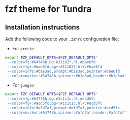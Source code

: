 # fzf theme for Tundra

## Installation instructions

Add the following code to your `.zshrc` configuration file:

- For `arctic`:

```bash
export FZF_DEFAULT_OPTS=$FZF_DEFAULT_OPTS'
 --color=fg:#64748b,bg:#111827,hl:#bae6fd
 --color=fg+:#bae6fd,bg+:#111827,hl+:#bae6fd
 --color=info:#b1e3ad,prompt:#b1e3ad,pointer:#bae6fd
 --color=marker:#64748b,spinner:#b1e3ad,header:#b1e3ad'
```

- For `jungle`:

```bash
export FZF_DEFAULT_OPTS=$FZF_DEFAULT_OPTS'
 --color=fg:#64748b,bg:#1c1c1c,hl:#acd5fc
 --color=fg+:#acd5fc,bg+:#1c1c1c,hl+:#acd5fc
 --color=info:#afd7af,prompt:#afd7af,pointer:#acd5fc
 --color=marker:#64748b,spinner:#afd7af,header:#afd7af'
```
